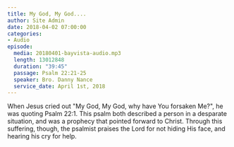 ```yaml
---
title: My God, My God....
author: Site Admin
date: 2018-04-02 07:00:00
categories:
- Audio
episode:
  media: 20180401-bayvista-audio.mp3
  length: 13012848
  duration: "39:45"
  passage: Psalm 22:21-25
  speaker: Bro. Danny Nance
  service_date: April 1st, 2018
---
```

When Jesus cried out "My God, My God, why have You forsaken Me?", he was quoting Psalm 22:1. This psalm both described a person in a desparate situation, and was a prophecy that pointed forward to Christ. Through this suffering, though, the psalmist praises the Lord for not hiding His face, and hearing his cry for help.